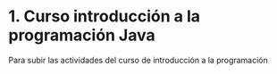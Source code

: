 # 1. Curso introducción a la programación Java
 Para subir las actividades del curso de introducción a la programación
